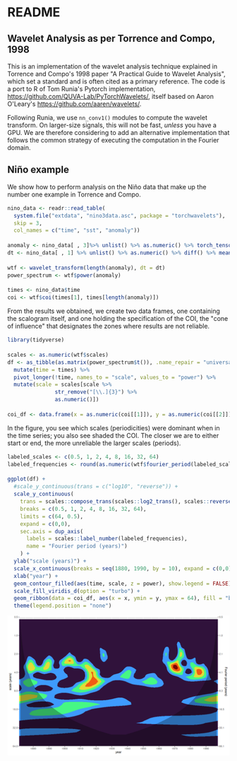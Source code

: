 # README

## Wavelet Analysis as per Torrence and Compo, 1998

This is an implementation of the wavelet analysis technique explained in Torrence and Compo's 1998 paper "A Practical Guide to Wavelet Analysis", which set a standard and is often cited as a primary reference. The code is a port to R of Tom Runia's Pytorch implementation, <https://github.com/QUVA-Lab/PyTorchWavelets/>, itself based on Aaron O'Leary's <https://github.com/aaren/wavelets/>.

Following Runia, we use `nn_conv1()` modules to compute the wavelet transform. On larger-size signals, this will not be fast, *unless* you have a GPU. We are therefore considering to add an alternative implementation that follows the common strategy of executing the computation in the Fourier domain.

## Niño example

We show how to perform analysis on the Niño data that make up the number one example in Torrence and Compo.

``` r
nino_data <- readr::read_table(
  system.file("extdata", "nino3data.asc", package = "torchwavelets"),
  skip = 3,
  col_names = c("time", "sst", "anomaly"))

anomaly <- nino_data[ , 3]%>% unlist() %>% as.numeric() %>% torch_tensor()
dt <- nino_data[ , 1] %>% unlist() %>% as.numeric() %>% diff() %>% mean()

wtf <- wavelet_transform(length(anomaly), dt = dt)
power_spectrum <- wtf$power(anomaly)

times <- nino_data$time
coi <- wtf$coi(times[1], times[length(anomaly)])
```

From the results we obtained, we create two data frames, one containing the scalogram itself, and one holding the specification of the COI, the "cone of influence" that designates the zones where results are not reliable.

``` r
library(tidyverse)

scales <- as.numeric(wtf$scales)
df <- as_tibble(as.matrix(power_spectrum$t()), .name_repair = "universal") %>%
  mutate(time = times) %>%
  pivot_longer(!time, names_to = "scale", values_to = "power") %>%
  mutate(scale = scales[scale %>% 
               str_remove("[\\.]{3}") %>%
               as.numeric()])

coi_df <- data.frame(x = as.numeric(coi[[1]]), y = as.numeric(coi[[2]]))
```

In the figure, you see which scales (periodicities) were dominant when in the time series; you also see shaded the COI. The closer we are to either start or end, the more unreliable the larger scales (periods).

``` r
labeled_scales <- c(0.5, 1, 2, 4, 8, 16, 32, 64)
labeled_frequencies <- round(as.numeric(wtf$fourier_period(labeled_scales)), 1)

ggplot(df) +
  #scale_y_continuous(trans = c("log10", "reverse")) + 
  scale_y_continuous(
    trans = scales::compose_trans(scales::log2_trans(), scales::reverse_trans()),
    breaks = c(0.5, 1, 2, 4, 8, 16, 32, 64),
    limits = c(64, 0.5),
    expand = c(0,0),
    sec.axis = dup_axis(
      labels = scales::label_number(labeled_frequencies),
      name = "Fourier period (years)")
    ) + 
  ylab("scale (years)") +
  scale_x_continuous(breaks = seq(1880, 1990, by = 10), expand = c(0,0)) +
  xlab("year") +
  geom_contour_filled(aes(time, scale, z = power), show.legend = FALSE) +
  scale_fill_viridis_d(option = "turbo") +
  geom_ribbon(data = coi_df, aes(x = x, ymin = y, ymax = 64), fill = "black", alpha = 0.3) +
  theme(legend.position = "none")
```

![](vignettes/figures/scaleogram-nino-freq.png)
